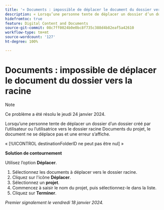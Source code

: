 ```yaml
---
title: '« Documents : impossible de déplacer le document du dossier vers la racine »'
description: « Lorsqu’une personne tente de déplacer un dossier d’un dossier créé par l’utilisateur ou l’utilisatrice vers le dossier racine Documents du projet, le document ne se déplace pas et une erreur s’affiche. »
hidefromtoc: true
feature: Digital Content and Documents
source-git-commit: 08c7ff0024b0e0bc8f735c388d4b82eaf5a42610
workflow-type: tm+mt
source-wordcount: '127'
ht-degree: 100%

---
```



# Documents : impossible de déplacer le document du dossier vers la racine

>[!NOTE]
>
>Ce problème a été résolu le jeudi 24 janvier 2024.

Lorsqu’une personne tente de déplacer un dossier d’un dossier créé par l’utilisateur ou l’utilisatrice vers le dossier racine Documents du projet, le document ne se déplace pas et une erreur s’affiche.

« [!UICONTROL destinationFolderlD ne peut pas être nul] »

**Solution de contournement**

Utilisez l’option **Déplacer**.

1. Sélectionnez les documents à déplacer vers le dossier racine.
1. Cliquez sur l&#39;icône **Déplacer**.
1. Sélectionnez un **projet**.
1. Commencez à saisir le nom du projet, puis sélectionnez-le dans la liste.
1. Cliquez sur **Terminer**.

_Premier signalement le vendredi 18 janvier 2024._
